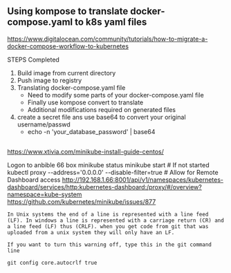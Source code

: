 ## Using kompose to translate docker-compose.yaml to k8s yaml files 

https://www.digitalocean.com/community/tutorials/how-to-migrate-a-docker-compose-workflow-to-kubernetes

STEPS Completed 
1. Build image from current directory 
2. Push image to registry 
3. Translating docker-compose.yaml file 
   - Need to modify some parts of your docker-compose.yaml file 
   - Finally use kompose convert to translate
   - Additional modifications required on generated files  
4. create a secret file ans use base64 to convert your original username/passwd 
   - echo -n 'your_database_password' | base64


## 
https://www.xtivia.com/minikube-install-guide-centos/

Logon to anbible 66 box 
minikube status 
minikube start # If not started 
kubectl proxy --address='0.0.0.0' --disable-filter=true     # Allow for Remote Dashboard access 
http://192.168.1.66:8001/api/v1/namespaces/kubernetes-dashboard/services/http:kubernetes-dashboard:/proxy/#/overview?namespace=kube-system
https://github.com/kubernetes/minikube/issues/877


```
In Unix systems the end of a line is represented with a line feed (LF). In windows a line is represented with a carriage return (CR) and a line feed (LF) thus (CRLF). when you get code from git that was uploaded from a unix system they will only have an LF.

If you want to turn this warning off, type this in the git command line

git config core.autocrlf true
```